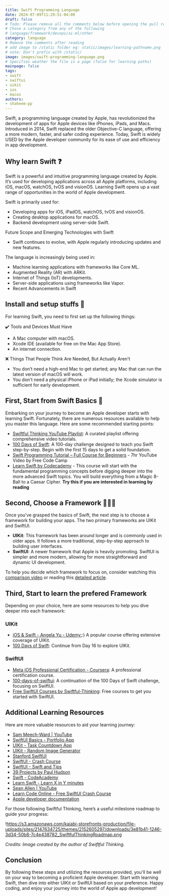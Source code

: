 ```yaml
---
title: Swift Programming Language
date: 2024-07-09T11:29:51-04:00
draft: false
# Todo: Please remove all the comments below before opening the pull request
# Chose a category from any of the following
# language/framework/devops/ai-ml/other
category: language
# Remove the comments after reading
# add image to /static folder eg: static/images/learning-pathname.png
# note: Don't prefix with /static/
image: images/swift-programming-language.png
# Specifies weather the file is a page (false for learning paths)
mainpage: false
tags:
- swift
- swiftui
- uikit
- ios
- macos
authors:
- shaheem-pp
---
```

Swift, a programming language created by Apple, has revolutionized the development of apps for Apple devices like iPhones, iPads, and Macs. Introduced in 2014, Swift replaced the older Objective-C language, offering a more modern, faster, and safer coding experience. Today, Swift is widely USED by the Apple developer community for its ease of use and efficiency in app development.

## Why learn Swift ❓
Swift is a powerful and intuitive programming language created by Apple. It’s used for developing applications across all Apple platforms, including iOS, macOS, watchOS, tvOS and visionOS. Learning Swift opens up a vast range of opportunities in the world of Apple development.

Swift is primarily used for:
- Developing apps for iOS, iPadOS, watchOS, tvOS and visionOS.
- Creating desktop applications for macOS.
- Backend development using server-side Swift.

Future Scope and Emerging Technologies with Swift
- Swift continues to evolve, with Apple regularly introducing updates and new features. 

The language is increasingly being used in:
- Machine learning applications with frameworks like Core ML.
- Augmented Reality (AR) with ARKit.
- Internet of Things (IoT) developments.
- Server-side applications using frameworks like Vapor.
- Recent Advancements in Swift


## Install and setup stuffs 🚧
For learning Swift, you need to first set up the following things:

✔️ Tools and Devices Must Have
- A Mac computer with macOS.
- Xcode IDE (available for free on the Mac App Store).
- An internet connection.

❌ Things That People Think Are Needed, But Actually Aren't
- You don’t need a high-end Mac to get started; any Mac that can run the latest version of macOS will work.
- You don't need a physical iPhone or iPad initially; the Xcode simulator is sufficient for early development.


## First, Start from Swift Basics 📑
Embarking on your journey to become an Apple developer starts with learning Swift. Fortunately, there are numerous resources available to help you master this language. Here are some recommended starting points:

- [Swiftful Thinking YouTube Playlist](https://youtube.com/playlist?list=PLwvDm4VfkdpiLvzZFJI6rVIBtdolrJBVB&si=ZSevg7A1BN-PzF3Q): A curated playlist offering comprehensive video tutorials.
- [100 Days of Swift](https://www.hackingwithswift.com/100): A 100-day challenge designed to teach you Swift step-by-step. Begin with the first 15 days to get a solid foundation.
- [Swift Programming Tutorial – Full Course for Beginners](https://youtu.be/8Xg7E9shq0U) - 7hr YouTube Video by Free Code Camp
- [Learn Swift by Codecademy](https://www.codecademy.com/learn/learn-swift) - This course will start with the fundamental programming concepts before digging deeper into the more advanced Swift topics. You will build everything from a Magic 8-Ball to a Caesar Cipher. **Try this if you are interested in learning by reading**

## Second, Choose a Framework 🏊🏻‍♂️
Once you've grasped the basics of Swift, the next step is to choose a framework for building your apps. The two primary frameworks are UIKit and SwiftUI.

- **UIKit**: This framework has been around longer and is commonly used in older apps. It follows a more traditional, step-by-step approach to building user interfaces.
- **SwiftUI**: A newer framework that Apple is heavily promoting. SwiftUI is simpler and more modern, allowing for more straightforward and dynamic UI development.

To help you decide which framework to focus on, consider watching this [comparison video](https://youtu.be/iRQbqz3nmxo?si=Eyp-Ka2KJhymyeVW) or reading this [detailed article](https://sendbird.com/developer/tutorials/swiftui-vs-uikit).

## Third, Start to learn the prefered Framework
Depending on your choice, here are some resources to help you dive deeper into each framework:
### UIKit
- [iOS & Swift - Angela Yu - Udemy:](https://www.udemy.com/course/ios-13-app-development-bootcamp/?):) A popular course offering extensive coverage of UIKit.
- [100 Days of Swift](https://www.hackingwithswift.com/100): Continue from Day 16 to explore UIKit.
### SwiftUI
- [Meta iOS Professional Certification - Coursera](https://www.coursera.org/professional-certificates/meta-ios-developer): A professional certification course.
- [100-days-of-swiftui](https://www.hackingwithswift.com/100/swiftui): A continuation of the 100 Days of Swift challenge, focusing on SwiftUI.
- [Free SwiftUI Courses by Swiftful-Thinking](https://www.swiftful-thinking.com/store): Free courses to get you started with SwiftUI.

## Additional Learning Resources

Here are more valuable resources to aid your learning journey:

- [Sam Meech-Ward | YouTube](https://www.youtube.com/c/SamMeechWard)
- [SwiftUI Basics - Portfolio App](https://youtu.be/FlIrPdizVH0)
- [UIKit - Task Countdown App](https://youtu.be/0vvPLJ1VvcE)
- [UIKit - Random Image Generator](https://youtu.be/yuo50-TiKgo?list=PLWzjnlZSJ02ErwPa8-TlTDG2UO3sCj7Zh)
- [Stanford SwiftUI](https://cs193p.sites.stanford.edu/)
- [SwiftUI - Crash Course](https://youtu.be/hBNhH28-dBY?list=TLPQMDcwNjIwMjLOGOukbvQbBA)
- [SwiftUI - Swift and Tips](https://youtube.com/playlist?list=PLHWvYoDHvsOUoqeFqHp2xEe6njKEk04kH)
- [39 Projects by Paul Hudson](https://www.hackingwithswift.com/read)
- [Swift - CodeAcademy](https://www.codecademy.com/catalog/language/swift)
- [Learn Swift - Learn X in Y minutes](https://learnxinyminutes.com/docs/swift/)
- [Sean Allen | YouTube](https://www.youtube.com/c/SeanAllen)
- [Learn Code Online - Free SwiftUI Crash Course](https://courses.learncodeonline.in/learn/iOS-13-Swift-UI-Crash-Course)
- [Apple developer documentation](https://developer.apple.com/documentation/)

For those following Swiftful Thinking, here’s a useful milestone roadmap to guide your progress:

!https://s3.amazonaws.com/kajabi-storefronts-production/file-uploads/sites/2147634725/themes/2152605297/downloads/3e81b41-1246-3d34-50b8-7c4e438782_SwiftfulThinkingRoadmap.png

*Credits: Image created by the author of Swiftful Thinking.*

## Conclusion

By following these steps and utilizing the resources provided, you'll be well on your way to becoming a proficient Apple developer. Start with learning Swift, then dive into either UIKit or SwiftUI based on your preference. Happy coding, and enjoy your journey into the world of Apple app development!
